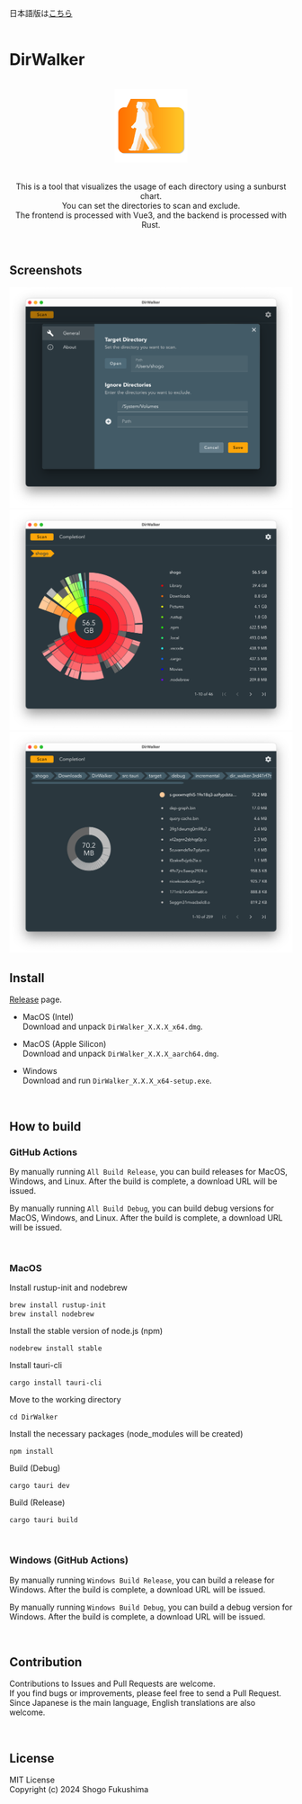 日本語版は[こちら](./README-jp.md)<br><br>

# DirWalker

<div align="center">

<br>
<img src="assets/icon/DirWalker.svg" width="130">

<br>This is a tool that visualizes the usage of each directory using a sunburst chart.
<br>You can set the directories to scan and exclude.
<br>The frontend is processed with Vue3, and the backend is processed with Rust.

<br>
</div>

## Screenshots

<div align="center">
<img src="assets/Screenshot_1.png" width="600">
<img src="assets/Screenshot_2.png" width="600">
<img src="assets/Screenshot_3.png" width="600">
</div>

## Install

[Release](https://github.com/fksms/DirWalker/releases) page.

- MacOS (Intel)<br>
  Download and unpack `DirWalker_X.X.X_x64.dmg`.

- MacOS (Apple Silicon)<br>
  Download and unpack `DirWalker_X.X.X_aarch64.dmg`.

- Windows<br>
  Download and run `DirWalker_X.X.X_x64-setup.exe`.

<br>

## How to build

### GitHub Actions

By manually running `All Build Release`, you can build releases for MacOS, Windows, and Linux. After the build is complete, a download URL will be issued.

By manually running `All Build Debug`, you can build debug versions for MacOS, Windows, and Linux. After the build is complete, a download URL will be issued.

<br>

### MacOS

Install rustup-init and nodebrew
```
brew install rustup-init
brew install nodebrew
```

Install the stable version of node.js (npm)
```
nodebrew install stable
```

Install tauri-cli
```
cargo install tauri-cli
```

Move to the working directory
```
cd DirWalker
```

Install the necessary packages (node_modules will be created)
```
npm install
```

Build (Debug)
```
cargo tauri dev
```

Build (Release)
```
cargo tauri build
```

<br>

### Windows (GitHub Actions)

By manually running `Windows Build Release`, you can build a release for Windows. After the build is complete, a download URL will be issued.

By manually running `Windows Build Debug`, you can build a debug version for Windows. After the build is complete, a download URL will be issued.

<br>

## Contribution
Contributions to Issues and Pull Requests are welcome.<br>
If you find bugs or improvements, please feel free to send a Pull Request.<br>
Since Japanese is the main language, English translations are also welcome.<br>

<br>

## License
MIT License<br>
Copyright (c) 2024 Shogo Fukushima